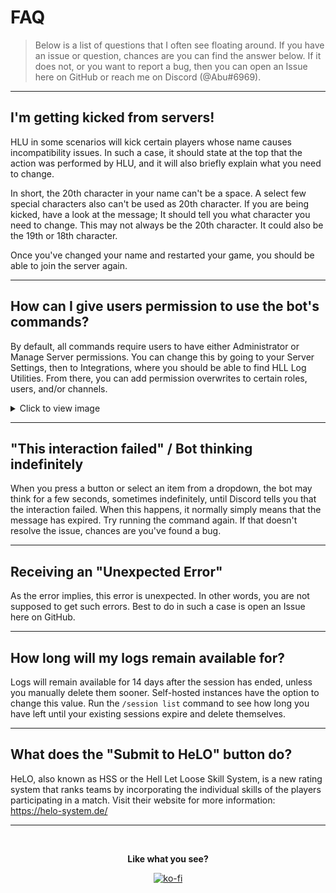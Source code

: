 # FAQ

> Below is a list of questions that I often see floating around. If you have an issue or question, chances are you can find the answer below. If it does not, or you want to report a bug, then you can open an Issue here on GitHub or reach me on Discord (@Abu#6969).

---

## I'm getting kicked from servers!
HLU in some scenarios will kick certain players whose name causes incompatibility issues. In such a case, it should state at the top that the action was performed by HLU, and it will also briefly explain what you need to change.

In short, the 20th character in your name can't be a space. A select few special characters also can't be used as 20th character. If you are being kicked, have a look at the message; It should tell you what character you need to change. This may not always be the 20th character. It could also be the 19th or 18th character.

Once you've changed your name and restarted your game, you should be able to join the server again.

---

## How can I give users permission to use the bot's commands?
By default, all commands require users to have either Administrator or Manage Server permissions. You can change this by going to your Server Settings, then to Integrations, where you should be able to find HLL Log Utilities. From there, you can add permission overwrites to certain roles, users, and/or channels.

<details>
<summary>Click to view image</summary>
<div align=center>
<img src="assets/permissions.png">
</div>
</details>

---

## "This interaction failed" / Bot thinking indefinitely
When you press a button or select an item from a dropdown, the bot may think for a few seconds, sometimes indefinitely, until Discord tells you that the interaction failed. When this happens, it normally simply means that the message has expired. Try running the command again. If that doesn't resolve the issue, chances are you've found a bug.

---

## Receiving an "Unexpected Error"
As the error implies, this error is unexpected. In other words, you are not supposed to get such errors. Best to do in such a case is open an Issue here on GitHub.

---

## How long will my logs remain available for?
Logs will remain available for 14 days after the session has ended, unless you manually delete them sooner. Self-hosted instances have the option to change this value. Run the `/session list` command to see how long you have left until your existing sessions expire and delete themselves.

---

## What does the "Submit to HeLO" button do?
HeLO, also known as HSS or the Hell Let Loose Skill System, is a new rating system that ranks teams by incorporating the individual skills of the players participating in a match. Visit their website for more information: https://helo-system.de/

---

<br>

<div align=center>

**Like what you see?**

[![ko-fi](https://ko-fi.com/img/githubbutton_sm.svg)](https://ko-fi.com/abusify)

</div>
